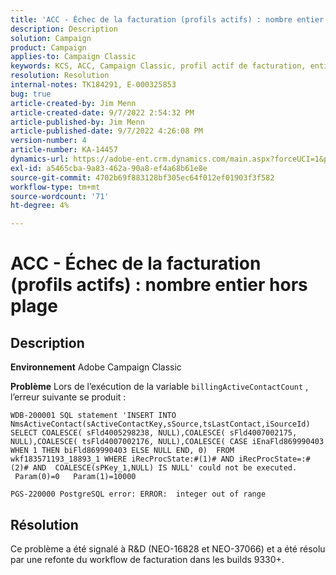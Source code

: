 ```yaml
---
title: 'ACC - Échec de la facturation (profils actifs) : nombre entier hors plage'
description: Description
solution: Campaign
product: Campaign
applies-to: Campaign Classic
keywords: KCS, ACC, Campaign Classic, profil actif de facturation, entier, hors plage
resolution: Resolution
internal-notes: TK184291, E-000325853
bug: true
article-created-by: Jim Menn
article-created-date: 9/7/2022 2:54:32 PM
article-published-by: Jim Menn
article-published-date: 9/7/2022 4:26:08 PM
version-number: 4
article-number: KA-14457
dynamics-url: https://adobe-ent.crm.dynamics.com/main.aspx?forceUCI=1&pagetype=entityrecord&etn=knowledgearticle&id=4147fbf5-bc2e-ed11-9db1-0022480866ad
exl-id: a5465cba-9a83-462a-90a8-ef4a68b61e8e
source-git-commit: 4702b69f883128bf305ec64f012ef01903f3f582
workflow-type: tm+mt
source-wordcount: '71'
ht-degree: 4%

---
```


# ACC - Échec de la facturation (profils actifs) : nombre entier hors plage

## Description


<b>Environnement</b>
Adobe Campaign Classic

<b>Problème</b>
Lors de l’exécution de la variable `billingActiveContactCount` , l’erreur suivante se produit :


```
WDB-200001 SQL statement 'INSERT INTO NmsActiveContact(sActiveContactKey,sSource,tsLastContact,iSourceId) SELECT COALESCE( sFld4005298238, NULL),COALESCE( sFld4007002175, NULL),COALESCE( tsFld4007002176, NULL),COALESCE( CASE iEnaFld869990403 WHEN 1 THEN biFld869990403 ELSE NULL END, 0)  FROM wkf183571193_18893_1 WHERE iRecProcState:#(1)# AND iRecProcState=:#(2)# AND  COALESCE(sPKey_1,NULL) IS NULL' could not be executed.   Param(0)=0   Param(1)=10000

PGS-220000 PostgreSQL error: ERROR:  integer out of range
```



## Résolution


Ce problème a été signalé à R&amp;D (NEO-16828 et NEO-37066) et a été résolu par une refonte du workflow de facturation dans les builds 9330+.
